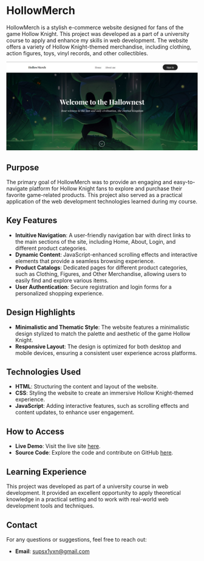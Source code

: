# HollowMerch

HollowMerch is a stylish e-commerce website designed for fans of the game Hollow Knight. This project was developed as a part of a university course to apply and enhance my skills in web development. The website offers a variety of Hollow Knight-themed merchandise, including clothing, action figures, toys, vinyl records, and other collectibles.

![HollowMerch Screenshot](assets/homepage-scrn.jpeg)

## Purpose

The primary goal of HollowMerch was to provide an engaging and easy-to-navigate platform for Hollow Knight fans to explore and purchase their favorite game-related products. This project also served as a practical application of the web development technologies learned during my course.

## Key Features

- **Intuitive Navigation**: A user-friendly navigation bar with direct links to the main sections of the site, including Home, About, Login, and different product categories.
- **Dynamic Content**: JavaScript-enhanced scrolling effects and interactive elements that provide a seamless browsing experience.
- **Product Catalogs**: Dedicated pages for different product categories, such as Clothing, Figures, and Other Merchandise, allowing users to easily find and explore various items.
- **User Authentication**: Secure registration and login forms for a personalized shopping experience.

## Design Highlights

- **Minimalistic and Thematic Style**: The website features a minimalistic design stylized to match the palette and aesthetic of the game Hollow Knight.
- **Responsive Layout**: The design is optimized for both desktop and mobile devices, ensuring a consistent user experience across platforms.

## Technologies Used

- **HTML**: Structuring the content and layout of the website.
- **CSS**: Styling the website to create an immersive Hollow Knight-themed experience.
- **JavaScript**: Adding interactive features, such as scrolling effects and content updates, to enhance user engagement.

## How to Access

- **Live Demo**: Visit the live site [here](https://supsaiyan.github.io/HollowMerch/).
- **Source Code**: Explore the code and contribute on GitHub [here](https://github.com/Supsaiyan/HollowMerch).

## Learning Experience

This project was developed as part of a university course in web development. It provided an excellent opportunity to apply theoretical knowledge in a practical setting and to work with real-world web development tools and techniques.

## Contact

For any questions or suggestions, feel free to reach out:
- **Email**: [supsx1yxn@gmail.com](mailto:supsx1yxn@gmail.com)
